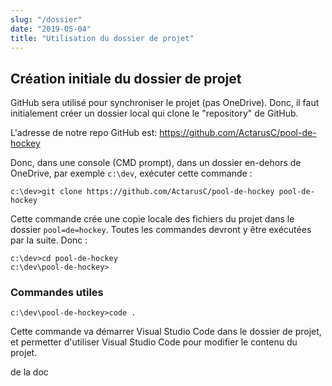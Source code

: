 ```yaml
---
slug: "/dossier"
date: "2019-05-04"
title: "Utilisation du dossier de projet"
---
```


## Création initiale du dossier de projet

GitHub sera utilisé pour synchroniser le projet (pas OneDrive). Donc, il faut initialement créer un dossier local qui clone le "repository" de GitHub. 

L'adresse de notre repo GitHub est: https://github.com/ActarusC/pool-de-hockey

Donc, dans une console (CMD prompt), dans un dossier en-dehors de OneDrive, par exemple `c:\dev`, exécuter cette commande :

```
c:\dev>git clone https://github.com/ActarusC/pool-de-hockey pool-de-hockey
```

Cette commande crée une copie locale des fichiers du projet dans le dossier `pool=de=hockey`. Toutes les commandes devront y être exécutées par la suite. Donc :

```
c:\dev>cd pool-de-hockey
c:\dev\pool-de-hockey>
```
### Commandes utiles
```
c:\dev\pool-de-hockey>code .
```
Cette commande va démarrer Visual Studio Code dans le dossier de projet, et permetter d'utiliser Visual Studio Code pour modifier le contenu du projet.

de la doc
